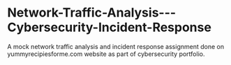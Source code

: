 # Network-Traffic-Analysis---Cybersecurity-Incident-Response
A mock network traffic analysis and incident response assignment done on yummyrecipiesforme.com website as part of cybersecurity portfolio.
